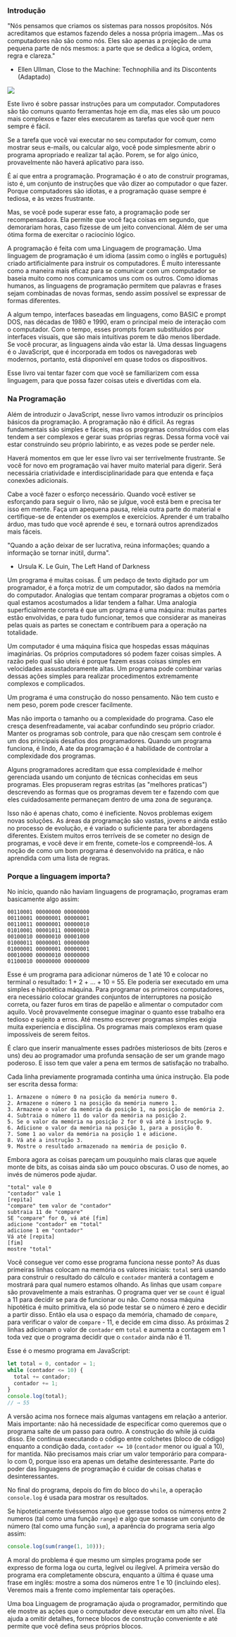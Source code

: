 ### Introdução

"Nós pensamos que criamos os sistemas para nossos propósitos. Nós acreditamos que estamos fazendo deles a nossa própria imagem...Mas os computadores não são como nós. Eles são apenas a projeção de uma pequena parte de nós mesmos: a parte que se dedica a lógica, ordem, regra e clareza."
-  Ellen Ullman, Close to the Machine: Technophilia and its Discontents (Adaptado)

![](https://github.com/marciosindeaux/Javscript-Eloquente-3/blob/introducao/Introdu%C3%A7%C3%A3o/statics/chapter_picture_00.jpg?raw=true)

Este livro é sobre passar instruções para um computador. Computadores são tão comuns quanto ferramentas hoje em dia, mas eles são um pouco mais complexos e fazer eles executarem as tarefas que você quer nem sempre é fácil.

Se a tarefa que você vai executar no seu computador for comum, como mostrar seus e-mails, ou calcular algo, você pode simplesmente abrir o programa apropriado e realizar tal ação. Porem, se for algo único, provavelmente não haverá aplicativo para isso.

É aí que entra a programação. Programação é o ato de construir programas, isto é, um conjunto de instruções que vão dizer ao computador o que fazer. Porque computadores são idiotas, e a programação quase sempre é tediosa, e às vezes frustrante.

Mas, se você pode superar esse fato, a programação pode ser recompensadora. Ela permite que você faça coisas em segundo, que demorariam horas, caso fizesse de um jeito convencional. Além de ser uma ótima forma de exercitar o raciocínio lógico.

A programação é feita com uma Linguagem de programação. Uma linguagem de programação é um idioma (assim como o inglês e português) criado artificialmente para instruir os computadores. É muito interessante como a maneira mais eficaz para se comunicar com um computador se baseia muito como nos comunicamos uns com os outros. Como idiomas humanos, as linguagens de programação permitem que palavras e frases sejam combinadas de novas formas, sendo assim possível se expressar de formas diferentes.

A algum tempo, interfaces baseadas em linguagens, como BASIC e prompt DOS, nas décadas de 1980 e 1990, eram o principal meio de interação com o computador. Com o tempo, esses prompts foram substituídos por interfaces visuais, que são mais intuitivas porem te dão menos liberdade. Se você procurar, as linguagens ainda vão estar lá. Uma dessas linguagens é o JavaScript, que é incorporada em todos os navegadoras web modernos, portanto, está disponível em quase todos os dispositivos.

Esse livro vai tentar fazer com que você se familiarizem com essa linguagem, para que possa fazer coisas uteis e divertidas com ela.

### Na Programação

Além de introduzir o JavaScript, nesse livro vamos introduzir os princípios básicos da programação. A programação  não é difícil. As regras fundamentais são simples e fáceis, mas os programas construídos com elas tendem a ser complexos e gerar suas próprias regras. Dessa forma você vai estar construindo seu próprio labirinto, e as vezes pode se perder nele.

Haverá momentos em que ler esse livro  vai ser terrivelmente frustrante. Se você for novo em programação vai haver muito material para digerir. Será necessária criatividade e interdisciplinaridade para que entenda e faça conexões adicionais.

Cabe a você fazer o esforço necessário. Quando você estiver se esforçando para seguir o livro, não se julgue, você está bem e precisa ter isso em mente. Faça um apequena pausa, releia outra parte do material e certifique-se de entender os exemplos e exercícios. Aprender é um trabalho árduo, mas tudo que você aprende é seu, e tornará outros aprendizados mais fáceis.

"Quando a ação deixar de ser lucrativa, reúna informações; quando a informação se tornar inútil, durma". 
- Ursula K. Le Guin, The Left Hand of Darkness

Um programa é muitas coisas. É um pedaço de texto digitado por um programador, é a força motriz de um computador, são dados na memória do computador. Analogias que tentam comparar programas a objetos com o qual estamos acostumados a lidar tendem a falhar. Uma analogia superficialmente correta é que um programa é uma máquina: muitas partes estão envolvidas, e para tudo funcionar, temos que considerar as maneiras pelas quais as partes se conectam e contribuem para a operação na totalidade.

Um computador é uma máquina física que hospedas essas máquinas imaginárias. Os próprios computadores só podem fazer coisas simples. A razão pelo qual são uteis é porque fazem essas coisas simples em velocidades assustadoramente altas. Um programa pode combinar varias dessas ações simples para realizar procedimentos extremamente complexos e complicados.

Um programa é uma construção do nosso pensamento. Não tem custo e nem peso, porem pode crescer facilmente.

Mas não importa o tamanho ou a complexidade do programa. Caso ele cresça desenfreadamente, vai acabar confundindo seu próprio criador. Manter os programas sob controle, para que não cresçam sem controle é um dos principais desafios dos programadores. Quando um programa funciona, é lindo, A ate da programação é a habilidade de controlar a complexidade dos programas.

Alguns programadores acreditam que essa complexidade é melhor gerenciada usando um conjunto de técnicas conhecidas em seus programas. Eles propuseram regras estritas (as "melhores praticas") descrevendo as formas que os programas devem ter e fazendo com que eles cuidadosamente permaneçam dentro de uma zona de segurança.

Isso não é apenas chato, como é ineficiente. Novos problemas exigem novas soluções. As áreas da programação são vastas, jovens e ainda estão no processo de evolução, e é variado o suficiente para ter abordagens diferentes. Existem muitos erros terríveis de se cometer no design de programas, e você deve ir em frente, comete-los e compreendê-los. A noção de como um bom programa é desenvolvido na prática, e não aprendida com uma lista de regras.

### Porque a linguagem importa?

No início, quando não haviam linguagens de programação, programas eram basicamente algo assim:

```
00110001 00000000 00000000
00110001 00000001 00000001
00110011 00000001 00000010
01010001 00001011 00000010
00100010 00000010 00001000
01000011 00000001 00000000
01000001 00000001 00000001
00010000 00000010 00000000
01100010 00000000 00000000
```

Esse é um programa para adicionar números de 1 até 10 e colocar no terminal o resultado: 1 + 2 + ... + 10 = 55. Ele poderia ser executado em uma simples e hipotética máquina. Para programar os primeiros computadores, era necessário colocar grandes conjuntos de interruptores na posição correta, ou fazer furos em tiras de papelão e alimentar o computador com aquilo. Você provavelmente consegue imaginar o quanto esse trabalho era tedioso e sujeito a erros. Até mesmo escrever programas simples exigia muita experiencia e disciplina. Os programas mais complexos eram quase impossíveis de serem feitos.

É claro que inserir manualmente esses padrões misteriosos de bits (zeros e uns) deu ao programador uma profunda sensação de ser um grande mago poderoso. E isso tem que valer a pena em termos de satisfação no trabalho.

Cada linha previamente programada continha uma única instrução. Ela pode ser escrita dessa forma:

```
1. Armazene o número 0 na posição da memória numero 0.
2. Armazene o número 1 na posição da memória numero 1.
3. Armazene o valor da memória da posição 1, na posição de memória 2.
4. Subtraia o número 11 do valor da memória na posição 2.
5. Se o valor da memória na posição 2 for 0 vá até à instrução 9.
6. Adicione o valor da memória na posição 1, para a posição 0.
7. Some 1 ao valor da memória na posição 1 e adicione.
8. Vá até a instrução 3.
9. Mostre o resultado armazenado na memória de posição 0.

```

Embora agora as coisas pareçam um pouquinho mais claras que aquele monte de bits, as coisas ainda são um pouco obscuras. O uso de nomes, ao invés de números pode ajudar.

```
"total" vale 0
"contador" vale 1
[repita]
"compare" tem valor de "contador"
subtraia 11 de "compare"
SE "compare" for 0, vá até [fim]
adicione "contador" em "total"
adicione 1 em "contador"
Vá até [repita]
[fim]
mostre "total"
```
Você consegue ver como esse programa funciona nesse ponto? As duas primeiras linhas colocam na memória os valores iniciais: `total` será usando para construir o resultado do cálculo e `contador` manterá a contagem e mostrará para qual numero estamos olhando. As linhas que usam `compare` são provavelmente a mais estranhas. O programa quer ver se `count` é igual a 11 para decidir se para de funcionar ou não. Como nossa máquina hipotética é muito primitiva, ela só pode testar se o número é zero e decidir a partir disso. Então ela usa o espaço da memória, chamado de `compare`, para verificar o valor de `compare` - 11, e decide em cima disso. As próximas 2 linhas adicionam o valor de `contador` em `total` e aumenta a contagem em 1 toda vez que o programa decidir que o `contador` ainda não é 11.

Esse é o mesmo programa em JavaScript: 

```js
let total = 0, contador = 1;
while (contador <= 10) {
  total += contador;
  contador += 1;
}
console.log(total);
// → 55
```

A versão acima nos fornece mais algumas vantagens em relação a anterior. Mais importante: não há necessidade de especificar como queremos que o programa salte de um passo para outro. A construção do while já cuida disso. Ele continua executando o código entre colchetes (bloco de código) enquanto a condição dada, `contador <= 10` (`contador` menor ou igual a 10), for mantida. Não precisamos mais criar um valor temporário para compara-lo com 0, porque isso era apenas um detalhe desinteressante. Parte do poder das linguagens de programação é cuidar de coisas chatas e desinteressantes.

No final do programa, depois do fim do bloco do `while`, a operação `console.log` é usada para mostrar os resultados.

Se hipoteticamente tivéssemos algo que gerasse todos os números entre 2 numeros (tal como uma função `range`) e algo que somasse um conjunto de número (tal como uma função `sum`), a aparência do programa seria algo assim:

```js
console.log(sum(range(1, 10)));
```

A moral do problema é que mesmo um simples programa pode ser expresso de forma loga ou curta, legível ou ilegível. A primeira versão do programa era completamente obscura, enquanto a última é quase uma frase em inglês: mostre a soma dos números entre 1 e 10 (incluindo eles). Veremos mais a frente como implementar tais operações.

Uma boa Linguagem de programação ajuda o programador, permitindo que ele mostre as ações que o computador deve executar em um alto nível. Ela ajuda a omitir detalhes, fornece blocos de construção conveniente e até permite que você defina seus próprios blocos.
